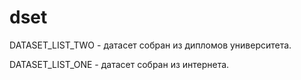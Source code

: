 # dset

DATASET_LIST_TWO - датасет собран из дипломов университета.

DATASET_LIST_ONE - датасет собран из интернета.
